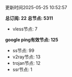 更新时间2025-05-25 10:52:57

**总订阅: 22**
**总节点: 5311**
- vless节点: 7

**google ping有效节点: 125**
- ss节点: 99
- v2ray节点: 13
- trojan节点: 12
- ssr节点: 1
